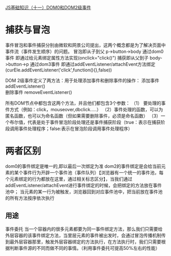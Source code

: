 [JS基础知识（十一）DOM0和DOM2级事件](https://blog.csdn.net/qq_23389687/article/details/80166843)
# 捕获与冒泡

事件冒泡和事件捕获分别由微软和网景公司提出，这两个概念都是为了解决页面中事件流（事件发生顺序）的问题。
冒泡即从子到父  p->button->body 通过dom0事件 即通过给元素绑定属性方法实现(onclick="click()")
捕获即从父到子 body->button->p 通过dom3事件 即通过addEventListener/attachEvent方法绑定(curEle.addEventListener('click',function(){},false))

DOM 2级事件定义了两方法：用于处理添加事件和删除事件的操作： 
添加事件 addEventListener()    
删除事件  removeEventListener()

所有DOM节点中都包含这两个方法，并且他们都包含3个参数： 
（1） 要处理的事件方式（例如：click，mouseover,dbclick.....） 
（2）事件处理的函数，可以为匿名函数，也可以为命名函数（但如果需要删除事件，必须是命名函数） 
（3）一个布尔值，代表是处于事件冒泡阶段处理还是事件捕获阶段（true：表示在捕获阶段调用事件处理程序；false:表示在冒泡阶段调用事件处理程序）

# 两者区别
dom0的事件绑定是唯一的,即以最后一次绑定为准
dom2的事件绑定是会给当前元素的某个事件行为开辟一个事件池（事件队列）【浏览器有一个统一的事件池，每个元素绑定的行为都放在这里，通过相关标志区分】，当我们通过 addEventListener/attachEvent进行事件绑定的时候，会把绑定的方法放在事件池中；
当元素的某一行为被触发，浏览器回到对应事件池中，把当前放在事件池的所有方法按序依次执行



## 用途
事件委托
当一个容器内的很多元素都要为同一事件绑定方法，那么我们只需要给外层容器的该事件绑定方法，当里层元素的事件被出发时，会通过冒泡传播机制传到最外层容器那里，触发外层容器绑定的方法执行，在方法执行时，我们只需要根据判断事件源的不同而做不同的事情。（利用事件委托可提高50%左右的性能）

